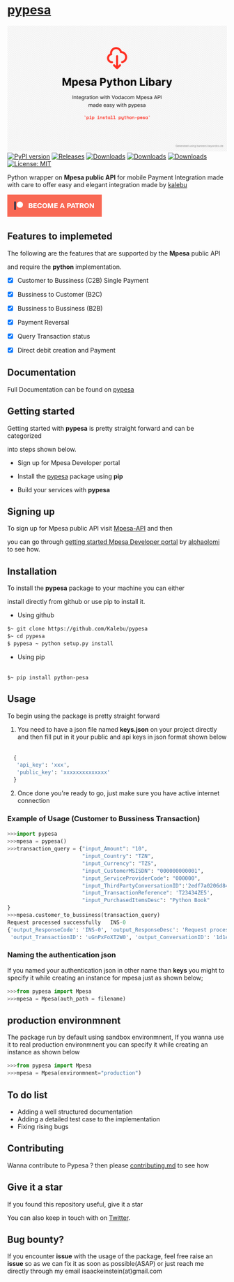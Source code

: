 # [pypesa](http://kalebu.github.io/pypesa)

[![Pypesa banner](pictures/pypesa-banner.png)](https://kalebu.github.io/pypesa/)
[![PyPI version](https://badge.fury.io/py/python-pesa.svg)](https://badge.fury.io/py/python-pesa)
[![Releases](https://badgen.net/github/releases/kalebu/pypesa)](https://github.com/Kalebu/pypesa)
[![Downloads](https://pepy.tech/badge/python-pesa)](https://pepy.tech/project/python-pesa)
[![Downloads](https://pepy.tech/badge/python-pesa/month)](https://pepy.tech/project/python-pesa)
[![Downloads](https://pepy.tech/badge/python-pesa/week)](https://pepy.tech/project/python-pesa)
[![License: MIT](https://img.shields.io/badge/License-MIT-yellow.svg)](https://opensource.org/licenses/MIT)



Python wrapper on **Mpesa public API** for mobile Payment Integration made with care to offer easy and elegant integration made by [kalebu](https://github.com/kalebu)


[![Become a patron](pictures/become_a_patron_button.png)](https://www.patreon.com/kalebujordan)


## Features to implemeted 

The following are the features that are supported by the **Mpesa** public API

and require the **python** implementation.


- [x] Customer to Bussiness (C2B) Single Payment 
- [x] Bussiness to Customer (B2C)
- [x] Bussiness to Bussiness (B2B) 
- [x] Payment Reversal
- [x] Query Transaction status 
- [x] Direct debit creation and Payment


## Documentation 

Full Documentation can be found on [pypesa](http://kalebu.github.io/pypesa)


## Getting started 

Getting started with **pypesa** is pretty straight forward and can be categorized 

into steps shown below.

- Sign up for Mpesa Developer portal 

- Install the [pypesa](http://kalebu.github.io/pypesa) package using **pip**

- Build your services with **pypesa**


## Signing up 

To sign up for Mpesa public API visit [Mpesa-API](https://openapiportal.m-pesa.com/sign-up) and then 

you can go through [getting started Mpesa Developer portal](https://dev.to/alphaolomi/getting-started-with-mpesa-developer-portal-46a4) 
by [alphaolomi](https://github.com/alphaolomi) to see how.

## Installation 

To install the **pypesa** package to your machine you can either 

install directly from github or use pip to install it.

- Using github

```bash
$~ git clone https://github.com/Kalebu/pypesa
$~ cd pypesa
$ pypesa ~ python setup.py install 
```

- Using pip
```

$~ pip install python-pesa

```

## Usage

To begin using the package is pretty straight forward 

1. You need to have a json file named **keys.json** on your project directly 
  and then fill put in it your public and api keys in json format shown below 

  ```python

    {
     'api_key': 'xxx', 
     'public_key': 'xxxxxxxxxxxxxx' 
    }
  ```

2. Once done you're ready to go, just make sure you have active internet connection
### Example of Usage (Customer to Bussiness Transaction)

```python
>>>import pypesa
>>>mpesa = pypesa()
>>>transaction_query = {"input_Amount": "10", 
                        "input_Country": "TZN", 
                        "input_Currency": "TZS", 
                        "input_CustomerMSISDN": "000000000001", 
                        "input_ServiceProviderCode": "000000", 
                        "input_ThirdPartyConversationID":'2edf7a0206d848f6b6fedea26accdc3a', 
                        "input_TransactionReference": 'T23434ZE5',
                        "input_PurchasedItemsDesc": "Python Book"
}
>>>mpesa.customer_to_bussiness(transaction_query)
Request processed successfully   INS-0
{'output_ResponseCode': 'INS-0', 'output_ResponseDesc': 'Request processed successfully',
 'output_TransactionID': 'uGnPxFoXT2W0', 'output_ConversationID': '1d1e38495dc946729a8cffb136ab8391', 'output_ThirdPartyConversationID': '2edf7a0206d848f6b6fedea26accdc3a'}
```

### Naming the authentication json
If you named your authentication json in other name than **keys** you might to 
specify it while creating an instance for mpesa just as shown below;

```python
>>>from pypesa import Mpesa
>>>mpesa = Mpesa(auth_path = filename)
``` 

## production environmnent

The package run by default using sandbox environmnent, If you wanna use it to real production
environmnent you can specify it while creating an instance as shown below 

```python
>>>from pypesa import Mpesa
>>>mpesa = Mpesa(environmnent="production")
```

## To do list 

- Adding a well structured documentation
- Adding a detailed test case to the implementation 
- Fixing rising bugs 

## Contributing 

Wanna contribute to Pypesa ? then please [contributing.md](https://github.com/Kalebu/pypesa/blob/main/Contributing.md) to see how 


## Give it a star 

If you found this repository useful, give it a star 

You can also keep in touch with on [Twitter](https://twitter.com/j_kalebu).


## Bug bounty?

If you encounter **issue** with the usage of the package, feel free raise an **issue** so as 
we can fix it as soon as possible(ASAP) or just reach me directly through my email isaackeinstein(at)gmail.com




